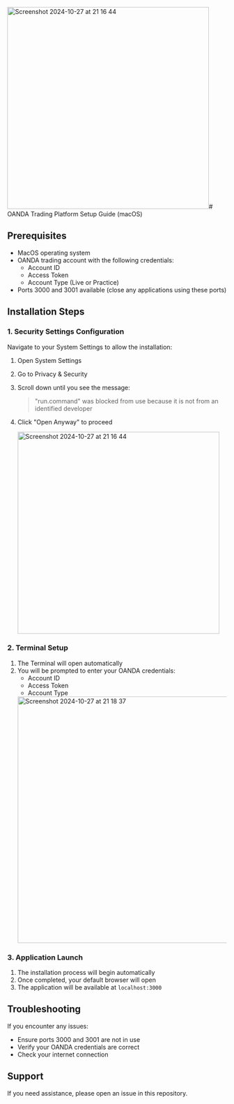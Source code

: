 <img width="463" alt="Screenshot 2024-10-27 at 21 16 44" src="https://github.com/user-attachments/assets/110f0474-1e3e-4fc0-ad1a-e3f71160d9c5"># OANDA Trading Platform Setup Guide (macOS)

## Prerequisites
- MacOS operating system
- OANDA trading account with the following credentials:
  - Account ID
  - Access Token
  - Account Type (Live or Practice)
- Ports 3000 and 3001 available (close any applications using these ports)

## Installation Steps

### 1. Security Settings Configuration
Navigate to your System Settings to allow the installation:
1. Open System Settings
2. Go to Privacy & Security
3. Scroll down until you see the message:
   > "run.command" was blocked from use because it is not from an identified developer
4. Click "Open Anyway" to proceed

   <img width="463" alt="Screenshot 2024-10-27 at 21 16 44" src="https://github.com/user-attachments/assets/b8fa4bae-a99c-4efa-9172-7ebed38d2ed7">


### 2. Terminal Setup
1. The Terminal will open automatically
2. You will be prompted to enter your OANDA credentials:
   - Account ID
   - Access Token
   - Account Type
   <img width="565" alt="Screenshot 2024-10-27 at 21 18 37" src="https://github.com/user-attachments/assets/b4c432db-aa1d-4898-943f-4c2b7edd0e83">


### 3. Application Launch
1. The installation process will begin automatically
2. Once completed, your default browser will open
3. The application will be available at `localhost:3000`

## Troubleshooting
If you encounter any issues:
- Ensure ports 3000 and 3001 are not in use
- Verify your OANDA credentials are correct
- Check your internet connection


## Support
If you need assistance, please open an issue in this repository.
